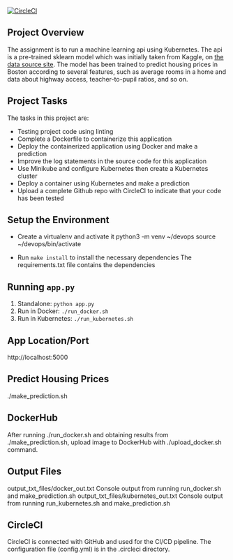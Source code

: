 [![CircleCI](https://circleci.com/gh/tanyawms/project4.svg?style=svg)](https://circleci.com/gh/tanyawms/project4)

## Project Overview

The assignment is to run a machine learning api using Kubernetes. The api is a pre-trained sklearn model which was initially taken from Kaggle, on [the data source site](https://www.kaggle.com/c/boston-housing). The model has been trained to predict housing prices in Boston according to several features, such as average rooms in a home and data about highway access, teacher-to-pupil ratios, and so on. 

## Project Tasks

The tasks in this project are:
* Testing project code using linting
* Complete a Dockerfile to containerize this application
* Deploy the containerized application using Docker and make a prediction
* Improve the log statements in the source code for this application
* Use Minikube and configure Kubernetes then create a Kubernetes cluster
* Deploy a container using Kubernetes and make a prediction
* Upload a complete Github repo with CircleCI to indicate that your code has been tested


## Setup the Environment

* Create a virtualenv and activate it
  python3 -m venv ~/devops
  source ~/devops/bin/activate

* Run `make install` to install the necessary dependencies
  The requirements.txt file contains the dependencies

## Running `app.py`

1. Standalone:  `python app.py`
2. Run in Docker:  `./run_docker.sh`
3. Run in Kubernetes:  `./run_kubernetes.sh`

## App Location/Port
http://localhost:5000

## Predict Housing Prices
./make_prediction.sh

## DockerHub
After running ./run_docker.sh and obtaining results from ./make_prediction.sh, upload image to DockerHub with ./upload_docker.sh command.

## Output Files
output_txt_files/docker_out.txt Console output from running run_docker.sh and make_prediction.sh
output_txt_files/kubernetes_out.txt Console output from running run_kubernetes.sh and make_prediction.sh

## CircleCI
CircleCI is connected with GitHub and used for the CI/CD pipeline. The configuration file (config.yml) is in the .circleci directory.

